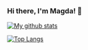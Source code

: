 ### Hi there, I'm Magda! 👋

<!--

Here are some ideas to get you started:
- 🔭 I’m currently working on ...
- 🌱 I’m currently learning ...
- 👯 I’m looking to collaborate on ...
- 🤔 I’m looking for help with ...
- 💬 Ask me about ...
- 📫 How to reach me: ...
- 😄 Pronouns: ...
- ⚡ Fun fact: ...
-->

[![My github stats](https://github-readme-stats.vercel.app/api?username=maggszy&count_private=true&show_icons=true&theme=radical&hide_rank=false&include_all_commits=true)](https://github.com/maggszy/github-readme-stats) 

[![Top Langs](https://github-readme-stats.vercel.app/api/top-langs/?username=maggszy&hide=jupyter%20notebook,Julia&theme=radical)](https://github.com/maggszy/github-readme-stats)
